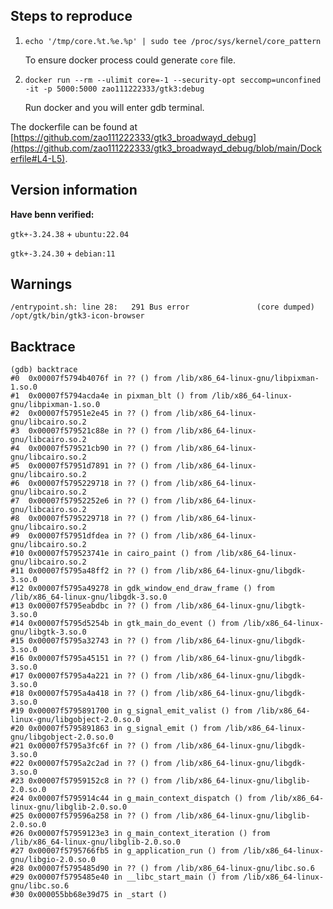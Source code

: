 ## Steps to reproduce

1. `echo '/tmp/core.%t.%e.%p' | sudo tee /proc/sys/kernel/core_pattern`

   To ensure docker process could generate `core` file.
2. `docker run --rm --ulimit core=-1 --security-opt seccomp=unconfined -it -p 5000:5000 zao111222333/gtk3:debug`

   Run docker and you will enter gdb terminal.

The dockerfile can be found at [https://github.com/zao111222333/gtk3_broadwayd_debug](https://github.com/zao111222333/gtk3_broadwayd_debug/blob/main/Dockerfile#L4-L5).

## Version information

**Have benn verified:**

`gtk+-3.24.38` + `ubuntu:22.04`

`gtk+-3.24.30` + `debian:11`

## Warnings

```plaintext
/entrypoint.sh: line 28:   291 Bus error               (core dumped) /opt/gtk/bin/gtk3-icon-browser
```

## Backtrace

```plaintext
(gdb) backtrace
#0  0x00007f5794b4076f in ?? () from /lib/x86_64-linux-gnu/libpixman-1.so.0
#1  0x00007f5794acda4e in pixman_blt () from /lib/x86_64-linux-gnu/libpixman-1.so.0
#2  0x00007f57951e2e45 in ?? () from /lib/x86_64-linux-gnu/libcairo.so.2
#3  0x00007f579521c88e in ?? () from /lib/x86_64-linux-gnu/libcairo.so.2
#4  0x00007f579521cb90 in ?? () from /lib/x86_64-linux-gnu/libcairo.so.2
#5  0x00007f57951d7891 in ?? () from /lib/x86_64-linux-gnu/libcairo.so.2
#6  0x00007f5795229718 in ?? () from /lib/x86_64-linux-gnu/libcairo.so.2
#7  0x00007f57952252e6 in ?? () from /lib/x86_64-linux-gnu/libcairo.so.2
#8  0x00007f5795229718 in ?? () from /lib/x86_64-linux-gnu/libcairo.so.2
#9  0x00007f57951dfdea in ?? () from /lib/x86_64-linux-gnu/libcairo.so.2
#10 0x00007f579523741e in cairo_paint () from /lib/x86_64-linux-gnu/libcairo.so.2
#11 0x00007f5795a48ff2 in ?? () from /lib/x86_64-linux-gnu/libgdk-3.so.0
#12 0x00007f5795a49278 in gdk_window_end_draw_frame () from /lib/x86_64-linux-gnu/libgdk-3.so.0
#13 0x00007f5795eabdbc in ?? () from /lib/x86_64-linux-gnu/libgtk-3.so.0
#14 0x00007f5795d5254b in gtk_main_do_event () from /lib/x86_64-linux-gnu/libgtk-3.so.0
#15 0x00007f5795a32743 in ?? () from /lib/x86_64-linux-gnu/libgdk-3.so.0
#16 0x00007f5795a45151 in ?? () from /lib/x86_64-linux-gnu/libgdk-3.so.0
#17 0x00007f5795a4a221 in ?? () from /lib/x86_64-linux-gnu/libgdk-3.so.0
#18 0x00007f5795a4a418 in ?? () from /lib/x86_64-linux-gnu/libgdk-3.so.0
#19 0x00007f5795891700 in g_signal_emit_valist () from /lib/x86_64-linux-gnu/libgobject-2.0.so.0
#20 0x00007f5795891863 in g_signal_emit () from /lib/x86_64-linux-gnu/libgobject-2.0.so.0
#21 0x00007f5795a3fc6f in ?? () from /lib/x86_64-linux-gnu/libgdk-3.so.0
#22 0x00007f5795a2c2ad in ?? () from /lib/x86_64-linux-gnu/libgdk-3.so.0
#23 0x00007f57959152c8 in ?? () from /lib/x86_64-linux-gnu/libglib-2.0.so.0
#24 0x00007f5795914c44 in g_main_context_dispatch () from /lib/x86_64-linux-gnu/libglib-2.0.so.0
#25 0x00007f579596a258 in ?? () from /lib/x86_64-linux-gnu/libglib-2.0.so.0
#26 0x00007f57959123e3 in g_main_context_iteration () from /lib/x86_64-linux-gnu/libglib-2.0.so.0
#27 0x00007f5795766fb5 in g_application_run () from /lib/x86_64-linux-gnu/libgio-2.0.so.0
#28 0x00007f5795485d90 in ?? () from /lib/x86_64-linux-gnu/libc.so.6
#29 0x00007f5795485e40 in __libc_start_main () from /lib/x86_64-linux-gnu/libc.so.6
#30 0x000055bb68e39d75 in _start ()
```
